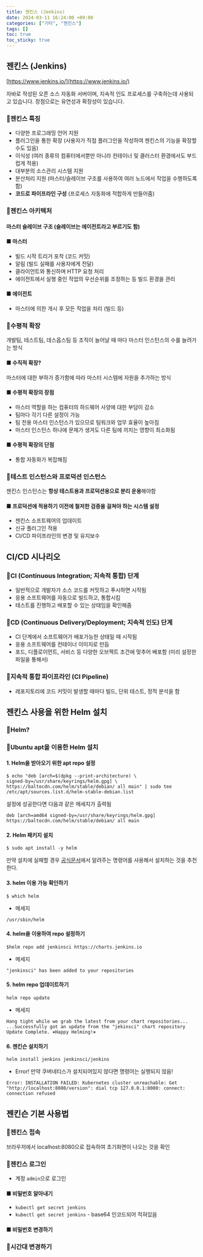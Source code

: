 ```yaml
---
title: 젠킨스 (Jenkins)
date: 2024-03-11 16:24:00 +09:00
categories: ["기타", "젠킨스"]
tags: []
toc: true
toc_sticky: true
---
```


## 젠킨스 (Jenkins)

[https://www.jenkins.io/](https://www.jenkins.io/)

자바로 작성된 오픈 소스 자동화 서버이며, 지속적 인도 프로세스를 구축하는데 사용되고 있습니다. 장점으로는 유연성과 확장성이 있습니다.

### 📘젠킨스 특징

- 다양한 프로그래밍 언어 지원
- 플러그인을 통한 확장 (사용자가 직접 플러그인을 작성하여 젠킨스의 기능을 확장할 수도 있음)
- 이식성 (여러 종류의 컴퓨터에서뿐만 아니라 컨테이너 및 클러스터 환경에서도 부드럽게 적용)
- 대부분의 소스관리 시스템 지원
- 분산처리 지원 (마스터/슬레이브 구조를 사용하여 여러 노드에서 작업을 수행하도록 함)
- **코드로 파이프라인 구성** (프로세스 자동화에 적합하게 만들어줌)

### 📘젠킨스 아키텍처

#### 마스터 슬레이브 구조 (슬레이브는 에이전트라고 부르기도 함)

#### ■ 마스터

- 빌드 시작 트리거 포착 (코드 커밋)
- 알림 (빌드 실패를 사용자에게 전달)
- 클라이언트와 통신하며 HTTP 요청 처리
- 에이전트에서 실행 중인 작업의 우선순위를 조정하는 등 빌드 환경을 관리

#### ■ 에이전트

- 마스터에 의한 개시 후 모든 작업을 처리 (빌드 등)

### 📘수평적 확장

개발팀, 테스트팀, 데스옵스팀 등 조직이 늘어날 때 마다 마스터 인스턴스의 수를 늘려가는 방식

#### ■ 수직적 확장?

마스터에 대한 부하가 증가함에 따라 마스터 시스템에 자원을 추가하는 방식

#### ■ 수평적 확장의 장점

- 마스터 역할을 하는 컴퓨터의 하드웨어 사양에 대한 부담이 감소
- 팀마다 각기 다른 설정이 가능
- 팀 전용 마스터 인스턴스가 있으므로 팀워크와 업무 효율이 높아짐
- 마스터 인스턴스 하나에 문제가 생겨도 다른 팀에 끼치는 영향이 최소화됨

#### ■ 수평적 확장의 단점

- 통합 자동화가 복잡해짐

### 📘테스트 인스턴스와 프로덕션 인스턴스

젠킨스 인스턴스는 **항상 테스트용과 프로덕션용으로 분리 운용**해야함

#### ■ 프로덕션에 적용하기 이전에 철저한 검증을 걸쳐야 하는 시스템 설정

- 젠킨스 소프트웨어의 업데이트
- 신규 플러그인 적용
- CI/CD 파이프라인의 변경 및 유지보수

## CI/CD 시나리오

### 📘CI (Continuous Integration; 지속적 통합) 단계

- 일반적으로 개발자가 소스 코드를 커밋하고 푸시하면 시작됨
- 응용 소프트웨어를 자동으로 빌드하고, 통합시킴
- 테스트를 진행하고 배포할 수 있는 상태임을 확인해줌

### 📘CD (Continuous Delivery/Deployment; 지속적 인도) 단계

- CI 단계에서 소프트웨어가 배포가능한 상태일 때 시작됨
- 응용 소프트웨어를 컨테이너 이미지로 만듬
- 포드, 디플로이먼트, 서비스 등 다양한 오브젝트 조건에 맞추어 배포함 (미리 설정한 파일을 통해서)

### 📘지속적 통합 파이프라인 (CI Pipeline)

- 레포지토리에 코드 커밋이 발생할 때마다 빌드, 단위 테스트, 정적 분석을 함

## 젠킨스 사용을 위한 Helm 설치

### 📘Helm?

### 📘Ubuntu apt을 이용한 Helm 설치

#### 1. Helm을 받아오기 위한 apt repo 설정

```
$ echo "deb [arch=$(dpkg --print-architecture) \
signed-by=/usr/share/keyrings/helm.gpg] \
https://baltocdn.com/helm/stable/debian/ all main" | sudo tee /etc/apt/sources.list.d/helm-stable-debian.list
```

설정에 성공한다면 다음과 같은 메세지가 출력됨

```
deb [arch=amd64 signed-by=/usr/share/keyrings/helm.gpg] https://baltocdn.com/helm/stable/debian/ all main
```

#### 2. Helm 패키지 설치

```
$ sudo apt install -y helm
```

만약 설치에 실패할 경우 [공식문서](https://helm.sh/ko/docs/intro/install/)에서 알려주는 명령어를 사용해서 설치하는 것을 추천한다.

#### 3. helm 이용 가능 확인하기

```
$ which helm
```

- 메세지

```
/usr/sbin/helm
```

#### 4. helm을 이용하여 repo 설정하기

```
$helm repo add jenkinsci https://charts.jenkins.io
```

- 메세지

```
"jenkinsci" has been added to your repositories
```

#### 5. helm repo 업데이트하기

```
helm repo update
```

- 메세지

```
Hang tight while we grab the latest from your chart repositories...
...Successfully got an update from the "jekinsci" chart repository
Update Complete. ⎈Happy Helming!⎈
```

#### 6. 젠킨슨 설치하기

```
helm install jenkins jenkinsci/jenkins
```

- Error! 만약 쿠버네티스가 설치되어있지 않다면 명령어는 실행되지 않음!

```
Error: INSTALLATION FAILED: Kubernetes cluster unreachable: Get "http://localhost:8080/version": dial tcp 127.0.0.1:8080: connect: connection refused
```

## 젠킨슨 기본 사용법

### 📘젠킨스 접속

브라우저에서 localhost:8080으로 접속하여 초기화면이 나오는 것을 확인

### 📘젠킨스 로그인

- 계정 `admin`으로 로그인

#### ■ 비밀번호 알아내기

- `kubectl get secret jenkins`
- `kubectl get secret jenkins` - base64 인코드되어 적혀있음

#### ■ 비밀번호 변경하기

### 📘시간대 변경하기

